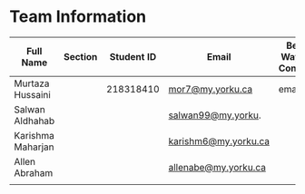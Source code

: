 # Team Information


| Full Name        | Section    | Student ID  | Email              | Best Way to Contact | Discord Username  |
|------------------|------------|-------------|--------------------|---------------------|-------------------|
|Murtaza Hussaini  |            |218318410    |  mor7@my.yorku.ca  |        email        |  murtazahussain   |
|Salwan Aldhahab   |            |             |salwan99@my.yorku.  |                     |                   |
|Karishma Maharjan |            |             |karishm6@my.yorku.ca|                     |                   |
|Allen Abraham     |            |             |allenabe@my.yorku.ca|                     |                   |
|                  |            |             |                    |                     |                   |

